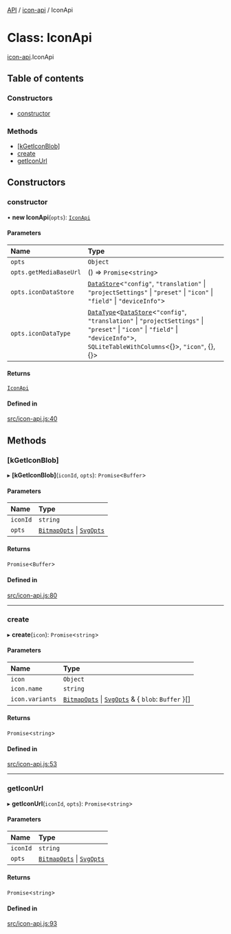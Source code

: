 [API](../README.md) / [icon-api](../modules/icon_api.md) / IconApi

# Class: IconApi

[icon-api](../modules/icon_api.md).IconApi

## Table of contents

### Constructors

- [constructor](icon_api.IconApi.md#constructor)

### Methods

- [[kGetIconBlob]](icon_api.IconApi.md#[kgeticonblob])
- [create](icon_api.IconApi.md#create)
- [getIconUrl](icon_api.IconApi.md#geticonurl)

## Constructors

### constructor

• **new IconApi**(`opts`): [`IconApi`](icon_api.IconApi.md)

#### Parameters

| Name | Type |
| :------ | :------ |
| `opts` | `Object` |
| `opts.getMediaBaseUrl` | () => `Promise`\<`string`\> |
| `opts.iconDataStore` | [`DataStore`](datastore.DataStore.md)\<``"config"``, ``"translation"`` \| ``"projectSettings"`` \| ``"preset"`` \| ``"icon"`` \| ``"field"`` \| ``"deviceInfo"``\> |
| `opts.iconDataType` | [`DataType`](datatype-1.DataType.md)\<[`DataStore`](datastore.DataStore.md)\<``"config"``, ``"translation"`` \| ``"projectSettings"`` \| ``"preset"`` \| ``"icon"`` \| ``"field"`` \| ``"deviceInfo"``\>, `SQLiteTableWithColumns`\<{}\>, ``"icon"``, {}, {}\> |

#### Returns

[`IconApi`](icon_api.IconApi.md)

#### Defined in

[src/icon-api.js:40](https://github.com/digidem/mapeo-core-next/blob/53dc843a45bb963f7a880f5f7973107d5b1fb99c/src/icon-api.js#L40)

## Methods

### [kGetIconBlob]

▸ **[kGetIconBlob]**(`iconId`, `opts`): `Promise`\<`Buffer`\>

#### Parameters

| Name | Type |
| :------ | :------ |
| `iconId` | `string` |
| `opts` | [`BitmapOpts`](../interfaces/icon_api.BitmapOpts.md) \| [`SvgOpts`](../interfaces/icon_api.SvgOpts.md) |

#### Returns

`Promise`\<`Buffer`\>

#### Defined in

[src/icon-api.js:80](https://github.com/digidem/mapeo-core-next/blob/53dc843a45bb963f7a880f5f7973107d5b1fb99c/src/icon-api.js#L80)

___

### create

▸ **create**(`icon`): `Promise`\<`string`\>

#### Parameters

| Name | Type |
| :------ | :------ |
| `icon` | `Object` |
| `icon.name` | `string` |
| `icon.variants` | [`BitmapOpts`](../interfaces/icon_api.BitmapOpts.md) \| [`SvgOpts`](../interfaces/icon_api.SvgOpts.md) & \{ `blob`: `Buffer`  }[] |

#### Returns

`Promise`\<`string`\>

#### Defined in

[src/icon-api.js:53](https://github.com/digidem/mapeo-core-next/blob/53dc843a45bb963f7a880f5f7973107d5b1fb99c/src/icon-api.js#L53)

___

### getIconUrl

▸ **getIconUrl**(`iconId`, `opts`): `Promise`\<`string`\>

#### Parameters

| Name | Type |
| :------ | :------ |
| `iconId` | `string` |
| `opts` | [`BitmapOpts`](../interfaces/icon_api.BitmapOpts.md) \| [`SvgOpts`](../interfaces/icon_api.SvgOpts.md) |

#### Returns

`Promise`\<`string`\>

#### Defined in

[src/icon-api.js:93](https://github.com/digidem/mapeo-core-next/blob/53dc843a45bb963f7a880f5f7973107d5b1fb99c/src/icon-api.js#L93)

